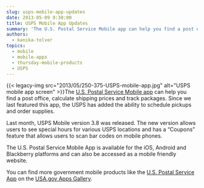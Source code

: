 ```yaml
---
slug: usps-mobile-app-updates
date: 2013-05-09 9:30:00
title: USPS Mobile App Updates
summary: 'The U.S. Postal Service Mobile app can help you find a post office, calculate shipping prices and track packages. Since we last featured this app, the USPS has added the ability to schedule pickups and order supplies. Last month, USPS Mobile version 3.8 was released. The new version allows users'
authors:
  - kanika-tolver
topics:
  - mobile
  - mobile-apps
  - thursday-mobile-products
  - USPS
---
```


{{< legacy-img src="2013/05/250-375-USPS-mobile-app.jpg" alt="USPS mobile app screen" >}}The [U.S. Postal Service Mobile app](https://www.usps.com/mobile/info.htm) can help you find a post office, calculate shipping prices and track packages. Since we last featured this app, the USPS has added the ability to schedule pickups and order supplies.

Last month, USPS Mobile version 3.8 was released. The new version allows users to see special hours for various USPS locations and has a &#8220;Coupons&#8221; feature that allows users to scan bar codes on mobile phones.

The U.S. Postal Service Mobile App is available for the iOS, Android and Blackberry platforms and can also be accessed as a mobile friendly website.

You can find more government mobile products like the [U.S. Postal Service App](http://apps.usa.gov/usps-mobile-app-tools/) on the [USA.gov Apps Gallery](http://apps.usa.gov/).